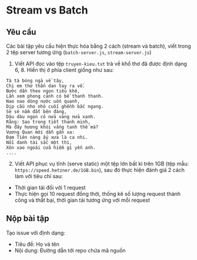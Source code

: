 # Stream vs Batch

## Yêu cầu

Các bài tập yêu cầu hiện thực hóa bằng 2 cách (stream và batch), viết trong 2 tệp server tương ứng (`batch-server.js`, `stream-server.js`)

1. Viết API đọc vào tệp `truyen-kieu.txt` trả về khổ thơ đã được định dạng 6, 8. Hiển thị ở phía client giống như sau:
```
Tà tà bóng ngả về tây,
Chị em thơ thẩn dan tay ra về.
Bước dần theo ngọn tiểu khê,
Lần xem phong cảnh có bề thanh thanh.
Nao nao dòng nước uốn quanh,
Dịp cầu nho nhỏ cuối ghềnh bắc ngang.
Sè sè nấm đất bên đàng,
Dàu dàu ngọn cỏ nửa vàng nửa xanh.
Rằng: Sao trong tiết thanh minh,
Mà đây hương khói vắng tanh thế mà?
Vương Quan mới dẫn gần xa:
Đạm Tiên nàng ấy xưa là ca nhi.
Nổi danh tài sắc một thì,
Xôn xao ngoài cửa hiếm gì yến anh.
....
```

2. Viết API phục vụ tĩnh (serve static) một tệp lớn bất kì trên 1GB (tệp mẫu: `https://speed.hetzner.de/1GB.bin`), sau đó thực hiện đánh giá 2 cách làm với tiêu chí sau:
- Thời gian tải đối với 1 request
- Thực hiện gọi 10 request đồng thời, thống kê số lượng request thành công và thất bại, thời gian tải tương ứng với mỗi request

## Nộp bài tập

Tạo issue với định dạng: 
- Tiêu đề: Họ và tên
- Nội dung: Đường dẫn tới repo chứa mã nguồn